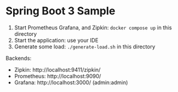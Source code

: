 # Spring Boot 3 Sample

1. Start Prometheus Grafana, and Zipkin: `docker compose up` in this directory
2. Start the application: use your IDE
3. Generate some load: `./generate-load.sh` in this directory

Backends:
- Zipkin: http://localhost:9411/zipkin/
- Prometheus: http://localhost:9090/
- Grafana: http://localhost:3000/ (admin:admin)

